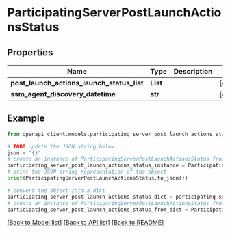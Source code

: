 # ParticipatingServerPostLaunchActionsStatus


## Properties

Name | Type | Description | Notes
------------ | ------------- | ------------- | -------------
**post_launch_actions_launch_status_list** | **List** |  | [optional] 
**ssm_agent_discovery_datetime** | **str** |  | [optional] 

## Example

```python
from openapi_client.models.participating_server_post_launch_actions_status import ParticipatingServerPostLaunchActionsStatus

# TODO update the JSON string below
json = "{}"
# create an instance of ParticipatingServerPostLaunchActionsStatus from a JSON string
participating_server_post_launch_actions_status_instance = ParticipatingServerPostLaunchActionsStatus.from_json(json)
# print the JSON string representation of the object
print(ParticipatingServerPostLaunchActionsStatus.to_json())

# convert the object into a dict
participating_server_post_launch_actions_status_dict = participating_server_post_launch_actions_status_instance.to_dict()
# create an instance of ParticipatingServerPostLaunchActionsStatus from a dict
participating_server_post_launch_actions_status_from_dict = ParticipatingServerPostLaunchActionsStatus.from_dict(participating_server_post_launch_actions_status_dict)
```
[[Back to Model list]](../README.md#documentation-for-models) [[Back to API list]](../README.md#documentation-for-api-endpoints) [[Back to README]](../README.md)


